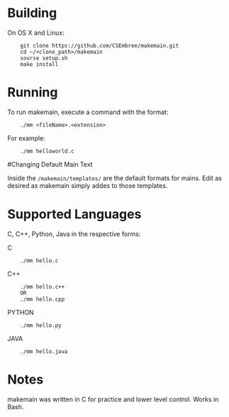 
# Building

On OS X and Linux:

```
	git clone https://github.com/CSEmbree/makemain.git
	cd ~/<clone_path>/makemain
	sourse setup.sh
	make install
```

# Running

To run makemain, execute a command with the format:

```
	./mm <fileName>.<extension>
```

For example:
	
```
	./mm helloworld.c
```


#Changing Default Main Text

Inside the `/makemain/templates/` are the default formats for mains. Edit as desired as makemain simply addes to those templates.


# Supported Languages

C, C++, Python, Java in the respective forms:

C
```
	./mm hello.c
```

C++
```
	./mm hello.c++
	OR
	./mm hello.cpp
```

PYTHON
```
	./mm hello.py
```

JAVA
```
	./mm hello.java	
```


# Notes

makemain was written in C for practice and lower level control. Works in Bash.